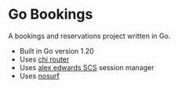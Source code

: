 # Go Bookings

A bookings and reservations project written in Go.

- Built in Go version 1.20
- Uses [chi router](https://github.com/go-chi/chi)
- Uses [alex edwards SCS](https://github.com/alexedwards/scs/v2) session manager
- Uses [nosurf](https://github.com/justinas/nosurf)